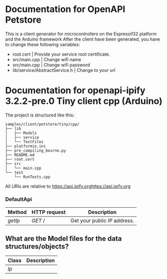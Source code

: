 # Documentation for OpenAPI Petstore
This is a client generator for microcontrollers on the Espressif32 platform and the Arduino framework
After the client have been generated, you have to change these following variables:
- root.cert | Provide your service root certificate.
- src/main.cpp | Change wifi name
- src/main.cpp | Change wifi password
- lib/service/AbstractService.h | Change to your url

# Documentation for openapi-ipify 3.2.2-pre.0 Tiny client cpp (Arduino) 

The project is structured like this:
```
samples/client/petstore/tiny/cpp/
├── lib
│   ├── Models
│   ├── service
│   └── TestFiles
├── platformio.ini
├── pre_compiling_bourne.py
├── README.md
├── root.cert
├── src
│   └── main.cpp
└── test
    └── RunTests.cpp
```

All URIs are relative to https://api.ipify.orghttps://api.ipify.org

### DefaultApi
|Method | HTTP request | Description|
|------------- | ------------- | -------------|
|*getIp* | *GET* / | Get your public IP address.|


## What are the Model files for the data structures/objects?
|Class | Description|
|------------- | -------------|
|*Ip* | |

